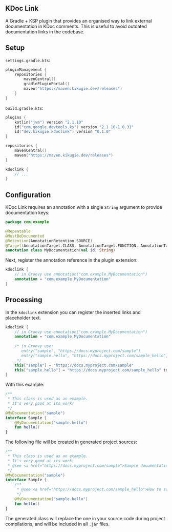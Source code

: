 ## KDoc Link
A Gradle + KSP plugin that provides an organised way to link external documentation
in KDoc comments. This is useful to avoid outdated documentation links in the codebase.

## Setup
`settings.gradle.kts`:
```kotlin
pluginManagement {
    repositories {
        mavenCentral()
        gradlePluginPortal()
        maven("https://maven.kikugie.dev/releases")
    }
}
```

`build.gradle.kts`:
```kotlin
plugins {
    kotlin("jvm") version "2.1.10"
    id("com.google.devtools.ks") version "2.1.10-1.0.31"
    id("dev.kikugie.kdoclink") version "0.1.0"
}

repositories {
    mavenCentral()
    maven("https://maven.kikugie.dev/releases")
}

kdoclink {
    // ...
}
```

## Configuration
KDoc Link requires an annotation with a single `String` argument to provide documentation keys:
```kotlin
package com.example

@Repeatable
@MustBeDocumented
@Retention(AnnotationRetention.SOURCE)
@Target(AnnotationTarget.CLASS, AnnotationTarget.FUNCTION, AnnotationTarget.PROPERTY, AnnotationTarget.TYPEALIAS)
annotation class MyDocumentation(val id: String)
```

Next, register the annotation reference in the plugin extension:
```kotlin
kdoclink {
    // in Groovy use annotation("com.example.MyDocumentation")
    annotation = "com.example.MyDocumentation"
}
```

## Processing
In the `kdoclink` extension you can register the inserted links and placeholder text.
```kotlin
kdoclink {
    // in Groovy use annotation("com.example.MyDocumentation")
    annotation = "com.example.MyDocumentation"
    
    /* in Groovy use:
       entry("sample", "https://docs.myproject.com/sample")
       entry("sample.hello", "https://docs.myproject.com/sample_hello", "How to say hello")
     */
    this["sample"] = "https://docs.myproject.com/sample"
    this["sample.hello"] = "https://docs.myproject.com/sample_hello" to "How to say hello"
}
```

With this example:
```kotlin
/**
 * This class is used as an example.
 * It's very good at its work!
 */
@MyDocumentation("sample")
interface Sample {
    @MyDocumentation("sample.hello")
    fun hello()
}
```

The following file will be created in generated project sources:
```kotlin
/**
 * This class is used as an example.
 * It's very good at its work!
 * @see <a href="https://docs.myproject.com/sample">Sample documentation</a>
 */
@MyDocumentation("sample")
interface Sample {
    /**
     * @see <a href="https://docs.myproject.com/sample_hello">How to say hello</a>
     */
    @MyDocumentation("sample.hello")
    fun hello()
}
```
The generated class will replace the one in your source code during project compilations,
and will be included in all `.jar` files.
